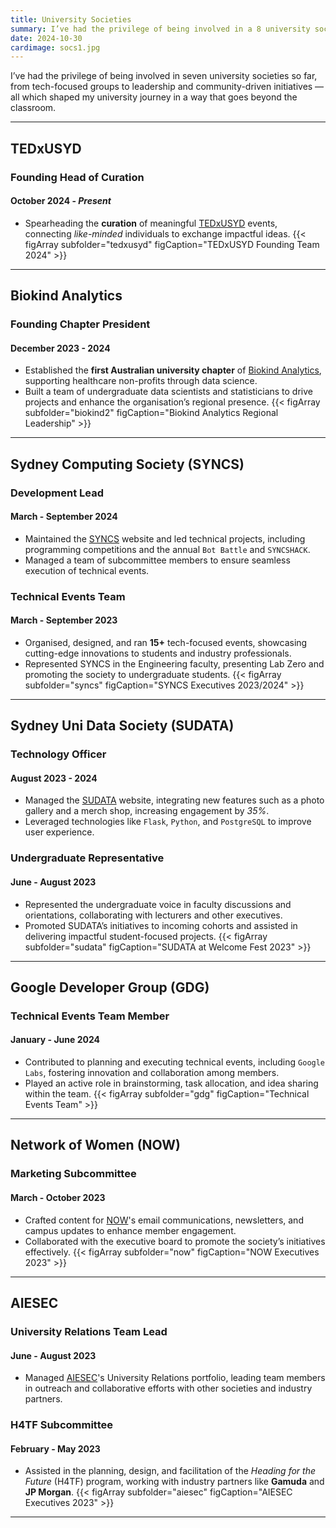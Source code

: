 ```yaml
---
title: University Societies
summary: I’ve had the privilege of being involved in a 8 university societies so far, from tech-focused groups to leadership and community-driven initiatives — all which shaped my university journey in a way that goes beyond the classroom.
date: 2024-10-30
cardimage: socs1.jpg
---
```


I’ve had the privilege of being involved in seven university societies so far, from tech-focused groups to leadership and community-driven initiatives — all which shaped my university journey in a way that goes beyond the classroom.

---------------------------------------------------------------------------------------------------------------------

## TEDxUSYD
### Founding Head of Curation
#### October 2024 - *Present*
- Spearheading the **curation** of meaningful [TEDxUSYD](https://www.linkedin.com/company/tedxusyd/posts/?feedView=all) events, connecting *like-minded* individuals to exchange impactful ideas.
{{< figArray subfolder="tedxusyd" figCaption="TEDxUSYD Founding Team 2024" >}}

---------------------------------------------------------------------------------------------------------------------

## Biokind Analytics
### Founding Chapter President
#### December 2023 - 2024
- Established the **first Australian university chapter** of [Biokind Analytics](https://www.biokind.org/regionaldirectors/devanshi-mirchandani), supporting healthcare non-profits through data science.
- Built a team of undergraduate data scientists and statisticians to drive projects and enhance the organisation’s regional presence. 
{{< figArray subfolder="biokind2" figCaption="Biokind Analytics Regional Leadership" >}}

---------------------------------------------------------------------------------------------------------------------

## Sydney Computing Society (SYNCS)
### Development Lead
#### March - September 2024
- Maintained the [SYNCS](https://syncs.org.au/) website and led technical projects, including programming competitions and the annual `Bot Battle` and `SYNCSHACK`.
- Managed a team of subcommittee members to ensure seamless execution of technical events.

### Technical Events Team
#### March - September 2023
- Organised, designed, and ran **15+** tech-focused events, showcasing cutting-edge innovations to students and industry professionals.
- Represented SYNCS in the Engineering faculty, presenting Lab Zero and promoting the society to undergraduate students.
{{< figArray subfolder="syncs" figCaption="SYNCS Executives 2023/2024" >}}

---------------------------------------------------------------------------------------------------------------------

## Sydney Uni Data Society (SUDATA)
### Technology Officer
#### August 2023 - 2024
- Managed the [SUDATA](https://sudata.org/) website, integrating new features such as a photo gallery and a merch shop, increasing engagement by *35%*.
- Leveraged technologies like `Flask`, `Python`, and `PostgreSQL` to improve user experience.

### Undergraduate Representative
#### June - August 2023
- Represented the undergraduate voice in faculty discussions and orientations, collaborating with lecturers and other executives.
- Promoted SUDATA’s initiatives to incoming cohorts and assisted in delivering impactful student-focused projects.
{{< figArray subfolder="sudata" figCaption="SUDATA at Welcome Fest 2023" >}}

---------------------------------------------------------------------------------------------------------------------

## Google Developer Group (GDG)
### Technical Events Team Member
#### January - June 2024
- Contributed to planning and executing technical events, including `Google Labs`, fostering innovation and collaboration among members.
- Played an active role in brainstorming, task allocation, and idea sharing within the team.
{{< figArray subfolder="gdg" figCaption="Technical Events Team" >}}

---------------------------------------------------------------------------------------------------------------------

## Network of Women (NOW)
### Marketing Subcommittee
#### March - October 2023
- Crafted content for [NOW](https://www.instagram.com/networkofwomen/)'s email communications, newsletters, and campus updates to enhance member engagement.
- Collaborated with the executive board to promote the society’s initiatives effectively.
{{< figArray subfolder="now" figCaption="NOW Executives 2023" >}}

---------------------------------------------------------------------------------------------------------------------

## AIESEC
### University Relations Team Lead
#### June - August 2023
- Managed [AIESEC](https://aiesecaustralia.org/lc/aiesec-in-usyd/)'s University Relations portfolio, leading team members in outreach and collaborative efforts with other societies and industry partners.

### H4TF Subcommittee
#### February - May 2023
- Assisted in the planning, design, and facilitation of the *Heading for the Future* (H4TF) program, working with industry partners like **Gamuda** and **JP Morgan**.
{{< figArray subfolder="aiesec" figCaption="AIESEC Executives 2023" >}}

---------------------------------------------------------------------------------------------------------------------
